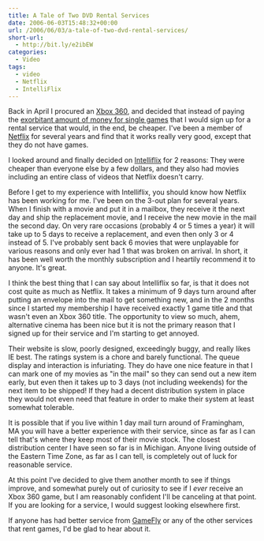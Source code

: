 ```yaml
---
title: A Tale of Two DVD Rental Services
date: 2006-06-03T15:48:32+00:00
url: /2006/06/03/a-tale-of-two-dvd-rental-services/
short-url:
  - http://bit.ly/e2ibEW
categories:
  - Video
tags:
  - video
  - Netflix
  - IntelliFlix
---
```

Back in April I procured an [Xbox 360](http://www.xbox.com), and decided that instead of paying the [exorbitant amount of money for single games](http://www.gamespot.com/news/2006/05/24/news_6151772.html?part=rss&#038;tag=gs_&#038;subj=6151772) that I would sign up for a rental service that would, in the end, be cheaper. I've been a member of [Netflix](http://www.netflix.com) for several years and find that it works really very good, except that they do not have games.

I looked around and finally decided on [Intelliflix](http://www.intelliflix.com) for 2 reasons: They were cheaper than everyone else by a few dollars, and they also had movies including an entire class of videos that Netflix doesn't carry.

Before I get to my experience with Intelliflix, you should know how Netflix has been working for me. I've been on the 3-out plan for several years. When I finish with a movie and put it in a mailbox, they receive it the next day and ship the replacement movie, and I receive the new movie in the mail the second day. On very rare occasions (probably 4 or 5 times a year) it will take up to 5 days to receive a replacement, and even then only 3 or 4 instead of 5. I've probably sent back 6 movies that were unplayable for various reasons and only ever had 1 that was broken on arrival. In short, it has been well worth the monthly subscription and I heartily recommend it to anyone. It's great.

I think the best thing that I can say about Intelliflix so far, is that it does not cost quite as much as Netflix. It takes a minimum of 9 days turn around after putting an envelope into the mail to get something new, and in the 2 months since I started my membership I have received exactly 1 game title and that wasn't even an Xbox 360 title. The opportunity to view so much, ahem, alternative cinema has been nice but it is not the primary reason that I signed up for their service and I'm starting to get annoyed.

Their website is slow, poorly designed, exceedingly buggy, and really likes IE best. The ratings system is a chore and barely functional. The queue display and interaction is infuriating. They do have one nice feature in that I can mark one of my movies as "in the mail" so they can send out a new item early, but even then it takes up to 3 days (not including weekends) for the next item to be shipped! If they had a decent distribution system in place they would not even need that feature in order to make their system at least somewhat tolerable.

It is possible that if you live within 1 day mail turn around of Framingham, MA you will have a better experience with their service, since as far as I can tell that's where they keep most of their movie stock. The closest distribution center I have seen so far is in Michigan. Anyone living outside of the Eastern Time Zone, as far as I can tell, is completely out of luck for reasonable service.

At this point I've decided to give them another month to see if things improve, and somewhat purely out of curiosity to see if I _ever_ receive an Xbox 360 game, but I am reasonably confident I'll be canceling at that point. If you are looking for a service, I would suggest looking elsewhere first.

If anyone has had better service from [GameFly](http://www.gamefly.com/) or any of the other services that rent games, I'd be glad to hear about it.